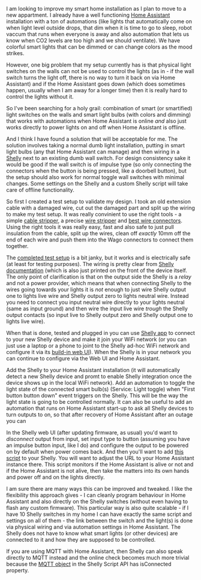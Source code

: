 <!--
.. title: Smart Shelly with Home Assistant
.. slug: smart-shelly-with-ha
.. date: 2023-04-13 11:30:50 UTC
.. tags: hardware,Debian-planet,Ubuntu.lv-planet,debian
.. category: 
.. link: 
.. description: 
.. type: text
-->

I am looking to improve my smart home installation as I plan to move to a new appartment. I already 
have a well functioning [Home Assistant](https://www.home-assistant.io/) installation with a ton of
automations (like lights that automatically come on when light level outside drops, that dim when 
it is time to go to sleep, robot vaccum that runs when everyone is away and also automation that lets
us know when CO2 levels are too high and we should ventilate). We have colorful smart lights that can
be dimmed or can change colors as the mood strikes.

However, one big problem that my setup
currently has is that physical light switches on the walls can not be used to control the lights (as 
in - if the wall switch turns the light off, there is no way to turn it back on via Home Assistant)
and if the Home Assistant goes down (which does sometimes happen, usually when I am away for a longer 
time) then it is really hard to control the lights without it.

So I've been searching for a holy grail: combination of smart (or smartified) light switches on the walls
and smart light bulbs (with colors and dimming) that works with automations when Home Assistant is online
*and* also just works directly to power lights on and off when Home Assistant is offline.

And I think I have found a solution that will be acceptable for me. The solution involves taking a normal
dumb light installation, putting in smart light bulbs (any that Home Assistant can manage) and then wiring
in a [Shelly](https://www.shelly.cloud/en-de/products/product-overview/shelly-plus-1) next to an existing
dumb wall switch. For design consistency sake it would be good if the wall switch is of impulse type (so only
connecting the connectors when the button is being pressed, like a doorbell button), but the setup should also
work for normal toggle wall switches with minimal changes. Some settings on the Shelly and a custom Shelly 
script will take care of offline functionality.

So first I created a test setup to validate my design. I took an old extension cable with a damaged wire, cut 
out the damaged part and split up the wiring to make my test setup. It was really convinient to use the right
tools - a simple [cable stripper](https://www.amazon.de/-/en/dp/B0017MRD7I), a 
precise [wire stripper](https://www.amazon.de/-/en/dp/B002BDNL4Q) and 
[best wire connectors](https://www.amazon.de/-/en/dp/B00JB3U9CG). Using the right tools it was really easy, fast
and also safe to just pull insulation from the cable, split up the wires, clean off *exactly* 10mm off the end 
of each wire and push them into the Wago connectors to connect them together.

The [completed test setup](shelly_test.jpg) is a bit janky, but it works and is electrically safe (at least 
for testing purposes). The wiring is pretty clear from [Shelly documentation](https://kb.shelly.cloud/knowledge-base/shelly-plus-1) (which is also just printed on the 
front of the device itself. The only point of clarification is that on the output side the Shelly is a *relay*
and not a power provider, which means that when connecting Shelly to the wires going towards your lights it is 
*not* enough to just wire Shelly output one to lights live wire and Shelly output zero to lights neutral wire.
Instead you need to connect you input neutral wire directly to your lights neutral (same as input ground) and
then wire the input live wire *trough* the Shelly output contacts (so input live to Shelly output zero and Shelly
output one to lights live wire).

When that is done, tested and plugged in you can use [Shelly app](https://www.shelly.cloud/en-de/shelly-smart-control)
to connect to your new Shelly device and make it join your WiFi network (or you can just use a laptop or a phone 
to joint to the Shelly ad-hoc WiFi network and configure it via its [build-in web UI](https://kb.shelly.cloud/knowledge-base/shelly-plus-1-web-interface-guide)). When the Shelly is in your network you can continue to configure via
the Web UI and Home Assistant.

Add the Shelly to your Home Assistant installation (it will automatically detect a new Shelly device and promt to
enable Shelly integration once the device shows up in the local WiFi network). Add an automation to toggle the light
state of the connected smart bulb(s) (Service: Light toggle) when "First button button down" event triggers on 
the Shelly. This will be the way the light state is going to be controlled normally. It can also be useful to add an 
automation that runs on Home Assistant start-up to ask all Shelly devices to turn outputs to on, so that after 
recovery of Home Assistant after an outage you can 

In the Shelly web UI (after updating firmware, as usual) you'd want to *disconnect* output from input, set input 
type to button (assuming you have an impulse button input, like I do) and configure the output to be powered on
by default when power comes back. And then you'll want to add [this script](https://gist.github.com/aigarius/4d89a025fa72e0e890efe6736b7670ca) to your Shelly. You will want to adjust the URL to your Home Assistant instance there. This
script monitors if the Home Assistant is alive or not and if the Home Assistant is not alive, then take the matters
into its own hands and power off and on the lights directly.

I am sure there are many ways this can be improved and tweaked. I like the flexibility this approach gives - I can
cleanly program behaviour in Home Assistant and also directly on the Shelly switches (without even having to flash
any custom firmware). This particular way is also quite scalable - if I have 10 Shelly switches in my home I can have
exactly the same script and settings on all of them - the link between the switch and the light(s) is done via 
physical wiring and via automation settings in Home Assistant. The Shelly does not have to know what smart lights (or
other devices) are connected to it and how they are supposed to be controlled.

If you are using MQTT with Home Assistant, then Shelly can also speak directly to MQTT instead and the online check
becomes much more trivial because the [MQTT object](https://shelly-api-docs.shelly.cloud/gen2/Scripts/ShellyScriptLanguageFeatures#mqtt-support)
in the Shelly Script API has isConnected property.
